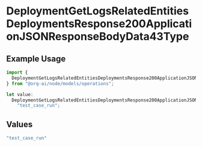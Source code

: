 # DeploymentGetLogsRelatedEntitiesDeploymentsResponse200ApplicationJSONResponseBodyData43Type

## Example Usage

```typescript
import {
  DeploymentGetLogsRelatedEntitiesDeploymentsResponse200ApplicationJSONResponseBodyData43Type,
} from "@orq-ai/node/models/operations";

let value:
  DeploymentGetLogsRelatedEntitiesDeploymentsResponse200ApplicationJSONResponseBodyData43Type =
    "test_case_run";
```

## Values

```typescript
"test_case_run"
```